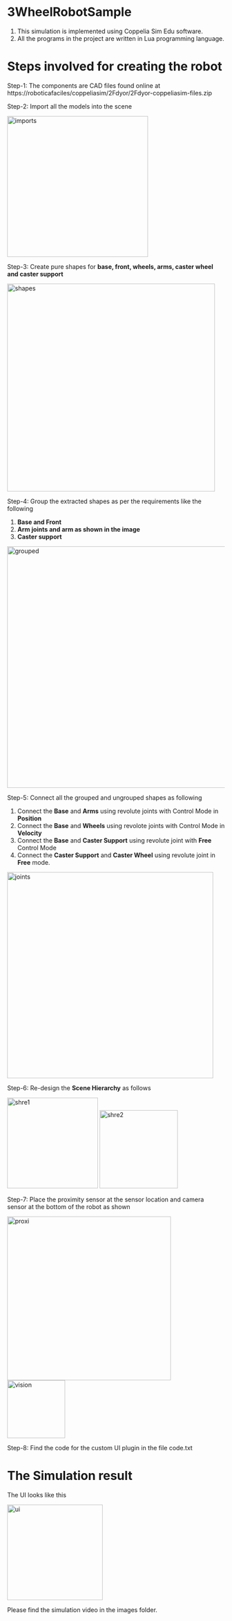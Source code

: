# 3WheelRobotSample

1. This simulation is implemented using Coppelia Sim Edu software.
2. All the programs in the project are written in Lua programming language.

# Steps involved for creating the robot
Step-1:  The components are CAD files found online at https://roboticafaciles/coppeliasim/2Fdyor/2Fdyor-coppeliasim-files.zip

Step-2: Import all the models into the scene

<img width="326" alt="imports" src="https://github.com/Veman-Mendu/3WheelRobotSample/assets/49408236/42afafda-bba5-4ff9-92be-b3e7ef8fcb6a">


Step-3: Create pure shapes for **base, front, wheels, arms, caster wheel and caster support**

<img width="481" alt="shapes" src="https://github.com/Veman-Mendu/3WheelRobotSample/assets/49408236/1925a29b-8e66-4a32-a9fa-3826f93db41e">


Step-4: Group the extracted shapes as per the requirements like the following
  1. **Base and Front**
  2. **Arm joints and arm as shown in the image**
  3. **Caster support**

<img width="559" alt="grouped" src="https://github.com/Veman-Mendu/3WheelRobotSample/assets/49408236/4027554a-b32f-4ff3-ad5b-4688130f440b">


Step-5: Connect all the grouped and ungrouped shapes as following
  1. Connect the **Base** and **Arms** using revolute joints with Control Mode in **Position**
  2. Connect the **Base** and **Wheels** using revolote joints with Control Mode in **Velocity**
  3. Connect the **Base** and **Caster Support** using revolute joint with **Free** Control Mode
  4. Connect the **Caster Support** and **Caster Wheel** using revolute joint in **Free** mode.

<img width="477" alt="joints" src="https://github.com/Veman-Mendu/3WheelRobotSample/assets/49408236/0485f9a2-a63b-4328-b39d-a5297b72fabd">


Step-6: Re-design the **Scene Hierarchy** as follows

<img width="210" alt="shre1" src="https://github.com/Veman-Mendu/3WheelRobotSample/assets/49408236/97a6dfc9-36dc-4b0b-93bb-2dd714b4c20e">

<img width="181" alt="shre2" src="https://github.com/Veman-Mendu/3WheelRobotSample/assets/49408236/2df02da4-2ce6-49f1-93a6-41f674eac713">



Step-7: Place the proximity sensor at the sensor location and camera sensor at the bottom of the robot as shown

<img width="379" alt="proxi" src="https://github.com/Veman-Mendu/3WheelRobotSample/assets/49408236/b384b22c-0b89-40f1-ac80-a3cd5e6918f7">

<img width="134" alt="vision" src="https://github.com/Veman-Mendu/3WheelRobotSample/assets/49408236/d17d78a8-1bfc-4b53-92ee-828b9cfd490a">



Step-8: Find the code for the custom UI plugin in the file code.txt

# The Simulation result
The UI looks like this

<img width="221" alt="ui" src="https://github.com/Veman-Mendu/3WheelRobotSample/assets/49408236/0acee71a-5852-4207-9c0c-3d89827e9ddc">


Please find the simulation video in the images folder.


